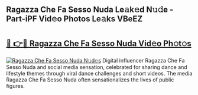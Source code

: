 ## Ragazza Che Fa Sesso Nuda Le𝚊k𝚎d N𝚞𝚍e - Part-iPF Vid𝚎o Photos Le𝚊ks VBeEZ

# <h2><a href="http://fbce7v.evod.top/?m=Ragazza+Che+Fa+Sesso+Nuda">🔗 👉🔴 Ragazza Che Fa Sesso Nuda Vid𝚎o Ph𝚘t𝚘s</a></h2>

[![Ragazza Che Fa Sesso Nuda N𝚞d𝚎s](https://i.imgur.com/8V9OHl7.gif)](http://fbce7v.evod.top/?m=Ragazza+Che+Fa+Sesso+Nuda)
Digital influencer Ragazza Che Fa Sesso Nuda and social media sensation, celebrated for sharing dance and lifestyle themes through viral dance challenges and short videos. The media Ragazza Che Fa Sesso Nuda often sensationalizes the lives of public figures. 
